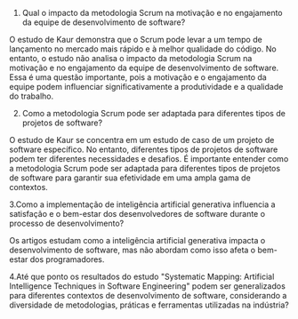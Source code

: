 1. Qual o impacto da metodologia Scrum na motivação e no engajamento da equipe de desenvolvimento de software?

O estudo de Kaur demonstra que o Scrum pode levar a um tempo de lançamento no mercado mais rápido e à melhor qualidade do código. No entanto, o estudo não analisa o impacto da metodologia Scrum na motivação e no engajamento da equipe de desenvolvimento de software. Essa é uma questão importante, pois a motivação e o engajamento da equipe podem influenciar significativamente a produtividade e a qualidade do trabalho.

2. Como a metodologia Scrum pode ser adaptada para diferentes tipos de projetos de software?

O estudo de Kaur se concentra em um estudo de caso de um projeto de software específico. No entanto, diferentes tipos de projetos de software podem ter diferentes necessidades e desafios. É importante entender como a metodologia Scrum pode ser adaptada para diferentes tipos de projetos de software para garantir sua efetividade em uma ampla gama de contextos.

3.Como a implementação de inteligência artificial generativa influencia a satisfação e o bem-estar dos desenvolvedores de software durante o processo de desenvolvimento?

Os artigos estudam como a inteligência artificial generativa impacta o desenvolvimento de software, mas não abordam como isso afeta o bem-estar dos programadores.

4.Até que ponto os resultados do estudo "Systematic Mapping: Artificial Intelligence Techniques in Software Engineering" podem ser generalizados para diferentes contextos de desenvolvimento de software, considerando a diversidade de metodologias, práticas e ferramentas utilizadas na indústria?
